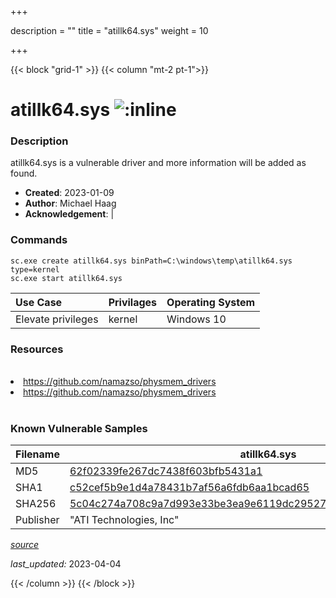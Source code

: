 +++

description = ""
title = "atillk64.sys"
weight = 10

+++


{{< block "grid-1" >}}
{{< column "mt-2 pt-1">}}


# atillk64.sys ![:inline](/images/twitter_verified.png) 


### Description

atillk64.sys is a vulnerable driver and more information will be added as found.

- **Created**: 2023-01-09
- **Author**: Michael Haag
- **Acknowledgement**:  | [](https://twitter.com/)

### Commands

```
sc.exe create atillk64.sys binPath=C:\windows\temp\atillk64.sys type=kernel
sc.exe start atillk64.sys
```

| Use Case | Privilages | Operating System | 
|:---- | ---- | ---- |
| Elevate privileges | kernel | Windows 10 |

### Resources
<br>
<li><a href=" https://github.com/namazso/physmem_drivers"> https://github.com/namazso/physmem_drivers</a></li>
<li><a href="https://github.com/namazso/physmem_drivers">https://github.com/namazso/physmem_drivers</a></li>
<br>

### Known Vulnerable Samples

| Filename | atillk64.sys |
|:---- | ---- | 
| MD5 | <a href="https://www.virustotal.com/gui/file/62f02339fe267dc7438f603bfb5431a1">62f02339fe267dc7438f603bfb5431a1</a> |
| SHA1 | <a href="https://www.virustotal.com/gui/file/c52cef5b9e1d4a78431b7af56a6fdb6aa1bcad65">c52cef5b9e1d4a78431b7af56a6fdb6aa1bcad65</a> |
| SHA256 | <a href="https://www.virustotal.com/gui/file/5c04c274a708c9a7d993e33be3ea9e6119dc29527a767410dbaf93996f87369a">5c04c274a708c9a7d993e33be3ea9e6119dc29527a767410dbaf93996f87369a</a> |
| Publisher | &#34;ATI Technologies, Inc&#34; || Signature | ATI Technologies, Inc, VeriSign Class 3 Code Signing 2004 CA, VeriSign Class 3 Public Primary CA   || Description | ATI Diagnostics Hardware Abstraction Sys |


[*source*](https://github.com/magicsword-io/LOLDrivers/tree/main/yaml/atillk64.sys.yml)

*last_updated:* 2023-04-04








{{< /column >}}
{{< /block >}}
